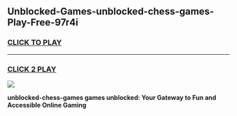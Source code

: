
## Unblocked-Games-unblocked-chess-games-Play-Free-97r4i
<h3>
<a href="https://premium76.site?title=unblocked-chess-games&ref=23A">CLICK TO PLAY</a></h3>
<hr>

<h3>
<a href="https://premium76.site?title=unblocked-chess-games&ref=23A">CLICK 2 PLAY</a>
  
</h3>

<a href="https://premium76.site?title=unblocked-chess-games&ref=23A"><img src="https://clearcache.store/games.png"></a>


**unblocked-chess-games games unblocked: Your Gateway to Fun and Accessible Online Gaming**
